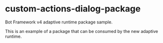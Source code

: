 # custom-actions-dialog-package

Bot Framework v4 adaptive runtime package sample.

This is an example of a package that can be consumed by the new adaptive runtime.